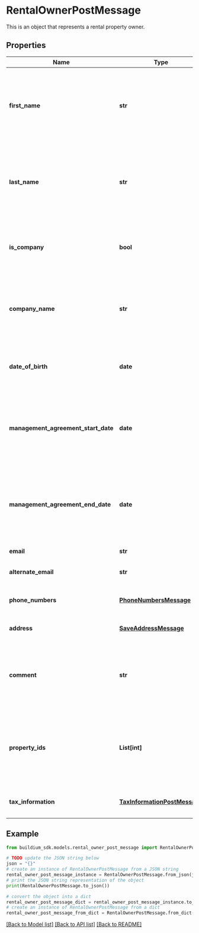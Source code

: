# RentalOwnerPostMessage

This is an object that represents a rental property owner.

## Properties

Name | Type | Description | Notes
------------ | ------------- | ------------- | -------------
**first_name** | **str** | First name of the rental owner. Required if &#x60;IsCompany&#x60; is &#x60;false&#x60;. The value cannot exceed 127 characters. | [optional] 
**last_name** | **str** | Last name of the rental owner. Required if &#x60;IsCompany&#x60; is &#x60;false&#x60;. The value cannot exceed 127 characters. | [optional] 
**is_company** | **bool** | Indicates whether the rental owner should be considered a company or person. | 
**company_name** | **str** | Company name of the rental owner. Required if &#x60;IsCompany&#x60; is &#x60;true&#x60;. The value cannot exceed 127 characters. | [optional] 
**date_of_birth** | **date** | Date of birth of the rental owner. Must be formatted as &#x60;YYYY-MM-DD&#x60;. | [optional] 
**management_agreement_start_date** | **date** | Start date of the management agreement with the rental owner. Must be formatted as &#x60;YYYY-MM-DD&#x60;. | [optional] 
**management_agreement_end_date** | **date** | End date of the management agreement with the rental owner. Must be formatted as &#x60;YYYY-MM-DD&#x60;. | [optional] 
**email** | **str** | Email of the rental owner. | [optional] 
**alternate_email** | **str** | Alternate email of the rental owner. | [optional] 
**phone_numbers** | [**PhoneNumbersMessage**](PhoneNumbersMessage.md) | Phone numbers for the rental owner. | [optional] 
**address** | [**SaveAddressMessage**](SaveAddressMessage.md) | Address of the rental owner. | 
**comment** | **str** | Comments about the rental owner. The comments cannot exceed 65,535 characters. | [optional] 
**property_ids** | **List[int]** | A list of rental property ID&#39;s to associate with this rental owner. At least one property ID must be provided. | 
**tax_information** | [**TaxInformationPostMessage**](TaxInformationPostMessage.md) | The tax information of the rental owner. | [optional] 

## Example

```python
from buildium_sdk.models.rental_owner_post_message import RentalOwnerPostMessage

# TODO update the JSON string below
json = "{}"
# create an instance of RentalOwnerPostMessage from a JSON string
rental_owner_post_message_instance = RentalOwnerPostMessage.from_json(json)
# print the JSON string representation of the object
print(RentalOwnerPostMessage.to_json())

# convert the object into a dict
rental_owner_post_message_dict = rental_owner_post_message_instance.to_dict()
# create an instance of RentalOwnerPostMessage from a dict
rental_owner_post_message_from_dict = RentalOwnerPostMessage.from_dict(rental_owner_post_message_dict)
```
[[Back to Model list]](../README.md#documentation-for-models) [[Back to API list]](../README.md#documentation-for-api-endpoints) [[Back to README]](../README.md)


